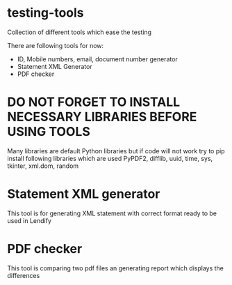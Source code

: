 # testing-tools
Collection of different tools which ease the testing

There are following tools for now: 
* ID, Mobile numbers, email, document number generator
* Statement XML Generator
* PDF checker


# DO NOT FORGET TO INSTALL NECESSARY LIBRARIES BEFORE USING TOOLS
Many libraries are default Python libraries but if code will not work try to pip install following libraries which are used PyPDF2, difflib, uuid, time, sys, tkinter, xml.dom, random 
# Statement XML generator 
This tool is for generating XML statement with correct format ready to be used in Lendify
# PDF checker
This tool is comparing two pdf files an generating report which displays  the differences 
